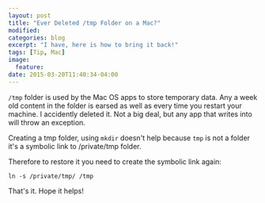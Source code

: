 ```yaml
---
layout: post
title: "Ever Deleted /tmp Folder on a Mac?"
modified:
categories: blog
excerpt: "I have, here is how to bring it back!"
tags: [Tip, Mac]
image:
  feature:
date: 2015-03-20T11:40:34-04:00
---
```


```/tmp``` folder is used by the Mac OS apps to store temporary data. Any a week old content in the folder is earsed as well as every time you restart your machine. I accidently deleted it. Not a big deal, but any app that writes into will throw an exception. 

Creating a tmp folder, using ```mkdir``` doesn't help because ```tmp``` is not a folder it's a symbolic link to /private/tmp folder. 

Therefore to restore it you need to create the symbolic link again:

```
ln -s /private/tmp/ /tmp
```

That's it. Hope it helps!




